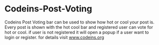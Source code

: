 # Codeins-Post-Voting
Codeins Post Voting bar can be used to show how hot or cool your post is. Every post is shown with the hot cool bar and registered user can vote for hot or cool. if user is not registered it will open a popup if a user want to login or register.
for details visit www.codeins.org
